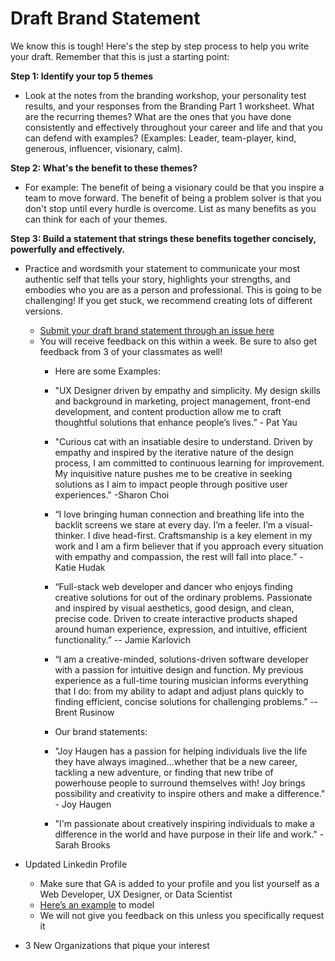 # Draft Brand Statement 
We know this is tough! Here's the step by step process to help you write your draft. Remember that this is just a starting point: 

**Step 1: Identify your top 5 themes** 
  - Look at the notes from the branding workshop, your personality test results, and your responses from the Branding Part 1 worksheet. What are the recurring themes? What are the ones that you have done consistently and effectively throughout your career and life and that you can defend with examples? (Examples: Leader, team-player, kind, generous, influencer, visionary, calm). 
  
**Step 2: What's the benefit to these themes?** 
- For example: The benefit of being a visionary could be that you inspire a team to move forward. The benefit of being a problem solver is that you don't stop until every hurdle is overcome. List as many benefits as you can think for each of your themes. 
  
**Step 3: Build a statement that strings these benefits together concisely, powerfully and effectively.** 
- Practice and wordsmith your statement to communicate your most authentic self that tells your story, highlights your strengths, and embodies who you are as a person and professional. This is going to be challenging! If you get stuck, we recommend creating lots of different versions.
  
  - [Submit your draft brand statement through an issue here](https://github.com/ga-dc-outcomes/draft-brand-statement) 
  - You will receive feedback on this within a week. Be sure to also get feedback from 3 of your classmates as well! 
    - Here are some Examples: 
    - "UX Designer driven by empathy and simplicity. My design skills and background in marketing, project management, front-end development, and content production allow me to craft thoughtful solutions that enhance people’s lives.” - Pat Yau

    - "Curious cat with an insatiable desire to understand. Driven by empathy and inspired by the iterative nature of the design process, I am committed to continuous learning for improvement. My inquisitive nature pushes me to be creative in seeking solutions as I aim to impact people through positive user experiences." -Sharon Choi 

    - “I love bringing human connection and breathing life into the backlit screens we stare at every day. I’m a feeler. I’m a visual-thinker. I dive head-first. Craftsmanship is a key element in my work and I am a firm believer that if you approach every situation with empathy and compassion, the rest will fall into place.” - Katie Hudak

    - “Full-stack web developer and dancer who enjoys finding creative solutions for out of the ordinary problems. Passionate and inspired by visual aesthetics, good design, and clean, precise code. Driven to create interactive products shaped around human experience, expression, and intuitive, efficient functionality.” -- Jamie Karlovich 

    - “I am a creative-minded, solutions-driven software developer with a passion for intuitive design and function. My previous experience as a full-time touring musician informs everything that I do: from my ability to adapt and adjust plans quickly to finding efficient, concise solutions for challenging problems.” -- Brent Rusinow 
    - Our brand statements: 
    - "Joy Haugen has a passion for helping individuals live the life they have always imagined...whether that be a new career, tackling a new adventure, or finding that new tribe of powerhouse people to surround themselves with! Joy brings possibility and creativity to inspire others and make a difference." - Joy Haugen 

    - "I'm passionate about creatively inspiring individuals to make a difference in the world and have purpose in their life and work." - Sarah Brooks 
 
- Updated Linkedin Profile 
  - Make sure that GA is added to your profile and you list yourself as a Web Developer, UX Designer, or Data Scientist 
  - [Here’s an example](https://www.linkedin.com/in/christinemovius) to model
  - We will not give you feedback on this unless you specifically request it

- 3 New Organizations that pique  your interest 
